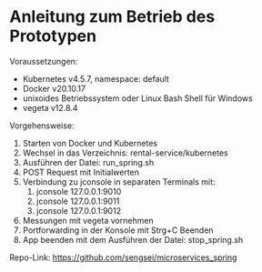 # Anleitung zum Betrieb des Prototypen

Voraussetzungen:
- Kubernetes v4.5.7, namespace: default
- Docker v20.10.17
- unixoides Betriebssystem oder Linux Bash Shell für Windows
- vegeta v12.8.4

Vorgehensweise:
1. Starten von Docker und Kubernetes
2. Wechsel in das Verzeichnis: rental-service/kubernetes
3. Ausführen der Datei: run_spring.sh
4. POST Request mit Initialwerten 
5. Verbindung zu jconsole in separaten Terminals mit: 
   1. jconsole 127.0.0.1:9010
   2. jconsole 127.0.0.1:9011
   3. jconsole 127.0.0.1:9012
6. Messungen mit vegeta vornehmen
7. Portforwarding in der Konsole mit Strg+C Beenden
8. App beenden mit dem Ausführen der Datei: stop_spring.sh

Repo-Link:
https://github.com/sengsei/microservices_spring